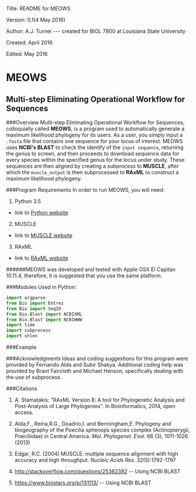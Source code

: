 Title: README for MEOWS

Version: 0.1(4 May 2016)

Author: A.J. Turner --- created for BIOL 7800 at Louisiana State University

Created: April 2016

Edited: May 2016

MEOWS
=====

Multi-step Eliminating Operational Workflow for Sequences
---------------------------------------------------------

###Overview
Multi-step Eliminating Operational Workflow for Sequences, colloquially
called **MEOWS**, is a program used to automatically generate a maximum
likelihood phylogeny for its users. As a user, you simply input a `.fasta`
file that contains one sequence for your locus of interest. MEOWS uses **NCBI's
BLAST** to check the identify of the `input sequence`, returning the genus to
screen, and then proceeds to download sequence data for every species within
the specified genus for the locus under study. These sequences are then aligned
by creating a subprocess to **MUSCLE**, after which the `muscle_output` is then
subprocessed to **RAxML** to construct a maximum likelihood phylogeny.

###Program Requirements
In order to run MEOWS, you will need:

1. Python 3.5
  * link to [Python website](https://www.python.org/downloads/release/python-350/)
2. MUSCLE
  * link to [MUSCLE website](http://www.drive5.com/muscle/)
3. RAxML
  * link to [RAxML website](http://sco.h-its.org/exelixis/web/software/raxml/)
 
######MEOWS was developed and tested with Apple OSX El Capitan 10.11.4, therefore, it is suggested that you use the same platform. 

###Modules Used in Python:

~~~python
import argparse
from Bio import Entrez
from Bio import SeqIO
from Bio.Blast import NCBIXML
from Bio.Blast import NCBIWWW
import time
import subprocess
import shlex
~~~

###Example


###Acknowledgments
Ideas and coding suggestions for this program were provided by Fernando
Alda and Subir Shakya. Additional coding help was provided by Brant Faircloth and Michael Henson,
specifically dealing with the use of subprocess.

###Citations
1. A. Stamatakis: "RAxML Version 8: A tool for Phylogenetic Analysis and
Post-Analysis of Large Phylogenies". In Bioinformatics, 2014, open access.

2. Alda,F., Reina,R.G., Doadrio,I. and Bermingham,E. Phylogeny and biogeography of the Poecilia sphenops species complex (Actinopterygii, Poeciliidae) in Central America. *Mol. Phylogenet. Evol*. 66 (3), 1011-1026 (2013)

3. Edgar, R.C. (2004) MUSCLE: multiple sequence alignment with high accuracy and high throughput.
*Nucleic Acids Res*. 32(5):1792-1797

4. http://stackoverflow.com/questions/25362382 -- Using NCBI BLAST

5. https://www.biostars.org/p/131113/ -- Using NCBI BLAST


